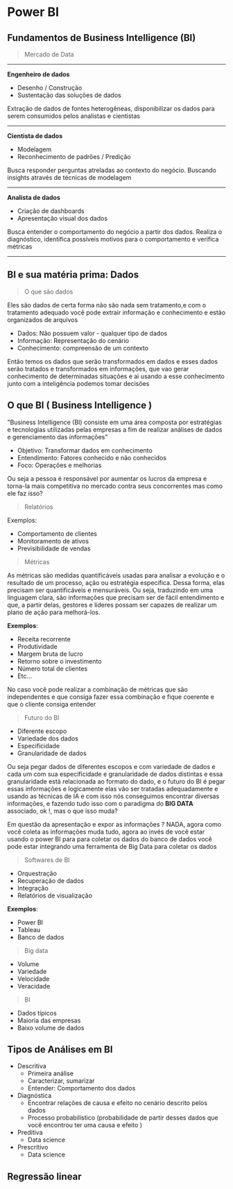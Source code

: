 # Power BI

## Fundamentos de Business Intelligence (BI)

> Mercado de Data


****

**Engenheiro de dados**

- Desenho / Construção
- Sustentação das soluções de dados

Extração de dados de fontes heterogêneas, disponibilizar os dados para serem consumidos pelos analistas e cientistas

****

**Cientista de dados**

- Modelagem
- Reconhecimento de padrões / Predição

Busca responder perguntas atreladas ao contexto do negócio. Buscando insights através de técnicas de modelagem 

****

**Analista de dados**

- Criação de dashboards
- Apresentação visual dos dados

Busca entender o comportamento do negócio a partir dos dados. Realiza o diagnóstico, identifica possíveis motivos para o comportamento e verifica métricas 

****

## BI e sua matéria prima: Dados

> O que são dados

Eles são dados de certa forma não são nada sem tratamento,e com o tratamento adequado você pode extrair informação e conhecimento e estão organizados de arquivos 

- Dados: Não possuem valor - qualquer tipo de dados
- Informação: Representação do cenário
- Conhecimento: compreensão de um contexto

Então temos os dados que serão transformados em dados e esses dados serão tratados e transformados em informações, que vao gerar conhecimento de determinadas situações e ai usando a esse conhecimento junto com a inteligência podemos tomar decisões

## O que BI ( Business Intelligence )


"Business Intelligence (BI) consiste em uma área composta por estratégias e tecnologias utilizadas pelas empresas a fim de realizar análises de dados e gerenciamento das informações"

- Objetivo: Transformar dados em conhecimento
- Entendimento: Fatores conhecido e não conhecidos
- Foco: Operações e melhorias 

Ou seja a pessoa é responsável por aumentar os lucros da empresa e torna-la mais competitiva no mercado contra seus concorrentes mas como ele faz isso?

> Relatórios 

Exemplos:

- Comportamento de clientes
- Monitoramento de ativos
- Previsibilidade de vendas

> Métricas

As métricas são medidas quantificáveis usadas para analisar a evolução e o resultado de um processo, ação ou estratégia específica. Dessa forma, elas precisam ser quantificáveis e mensuráveis. Ou seja, traduzindo em uma linguagem clara, são informações que precisam ser de fácil entendimento e que, a partir delas, gestores e líderes possam ser capazes de realizar um plano de ação para melhorá-los. 

**Exemplos**:

- Receita recorrente
- Produtividade
- Margem bruta de lucro
- Retorno sobre o investimento
- Número total de clientes
- Etc...

No caso você pode realizar a combinação de métricas que são independentes e que consiga fazer essa combinação e fique coerente e que o cliente consiga entender


> Futuro do BI

- Diferente escopo
- Variedade dos dados
- Especificidade
- Granularidade de dados

Ou seja pegar dados de diferentes escopos e com variedade de dados e cada um com sua especificidade e granularidade de dados distintas e essa granularidade está relacionada ao formato do dado, e o futuro do BI é pegar essas informações e logicamente elas vão ser tratadas adequadamente e usando as técnicas de IA e com isso nós conseguimos encontrar diversas informações, e fazendo tudo isso com o paradigma do **BIG DATA** associado, ok !, mas o que isso muda?

Em questão da apresentação e expor as informações ? NADA, agora como você coleta as informações muda tudo, agora ao invés de você estar usando o power BI para para coletar os dados do banco de dados você pode estar integrando uma ferramenta de Big Data para coletar os dados 


> Softwares de BI

- Orquestração
- Recuperação de dados
- Integração
- Relatórios de visualização

**Exemplos**:

- Power BI
- Tableau
- Banco de dados


> Big data

- Volume
- Variedade
- Velocidade
- Veracidade


> BI

- Dados típicos
- Maioria das empresas
- Baixo volume de dados


## Tipos de Análises em BI

- Descritiva
  - Primeira análise
  - Caracterizar, sumarizar
  - Entender: Comportamento dos dados
- Diagnóstica 
  - Encontrar relações de causa e efeito no cenário descrito pelos dados
  - Processo probabilístico (probabilidade de partir desses dados que você encontrou ter uma causa e efeito )
- Preditiva
  - Data science
- Prescritivo
  - Data science
## Regressão linear
